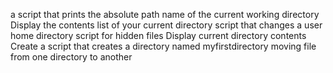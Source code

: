 a script that prints the absolute path name of the current working directory
Display the contents list of your current directory
script that changes a user home directory
script for hidden files
Display current directory contents
Create a script that creates a directory named myfirstdirectory
moving file from one directory to another
